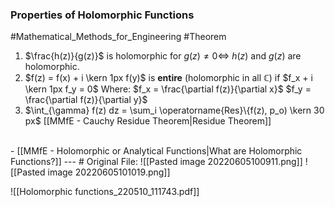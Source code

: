 ### Properties of Holomorphic Functions
#Mathematical_Methods_for_Engineering  #Theorem 
1. $\frac{h(z)}{g(z)}$ is holomorphic for $g(z) \neq 0$$\iff$ $h(z)$ and $g(z)$ are holomorphic. 
2. $f(z) = f(x) + i \kern 1px f(y)$ is **entire** (holomorphic in all $\mathbb{C}$) if $f_x + i \kern 1px f_y = 0$
Where: $f_x = \frac{\partial f(z)}{\partial x}$ $f_y = \frac{\partial f(z)}{\partial y}$
3. $\int_{\gamma} f(z) dz = \sum_i \operatorname{Res}\{f(z), p_o) \kern 30 px$ [[MMfE - Cauchy Residue Theorem|Residue Theorem]] 
<br>
- [[MMfE - Holomorphic or Analytical Functions|What are Holomorphic Functions?]]
---
# Original File:
![[Pasted image 20220605100911.png]]
![[Pasted image 20220605101019.png]]

![[Holomorphic functions_220510_111743.pdf]]
